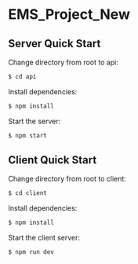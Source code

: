 # EMS_Project_New

## Server Quick Start

Change directory from root to api:

```bash
$ cd api
```

Install dependencies:

```bash
$ npm install
```

Start the server:

```bash
$ npm start
```

## Client Quick Start

Change directory from root to client:

```bash
$ cd client
```

Install dependencies:

```bash
$ npm install
```

Start the client server:

```bash
$ npm run dev
```
